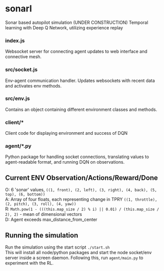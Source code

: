 # sonarl  
Sonar based autopilot simulation (UNDER CONSTRUCTION)
Temporal learning with Deep Q Network, utilizing experience replay

### index.js  
Websocket server for connecting agent updates to web interface and connective mesh.  

### src/socket.js  
Env-agent communication handler. Updates websockets with recent data and activates env methods.

### src/env.js  
Contains an object containing different environment classes and methods.

### client/*  
Client code for displaying environment and success of DQN

### agent/*.py
Python package for handling socket connections, translating values to agent-readable format, and running DQN on observations.

## Current ENV Observation/Actions/Reward/Done   
O: 6 'sonar' values, `((1, front), (2, left), (3, right), (4, back), (5, top), (6, bottom))`  
A: Array of four floats, each representing change in TPRY `((1, throttle), (2, pitch), (3, roll), (4, yaw))`  
R: `Math.pow(1 - (((this.map_size / 2) % i) || 0.01) / (this.map_size / 2), 2)` - mean of dimensional vectors   
D: Agent exceeds max_distance_from_center  

## Running the simulation  
Run the simulation using the start script `./start.sh`  
This will install all node/python packages and start the node socket/env server inside a screen daemon.
Following this, run `agent/main.py` to experiment with the RL.